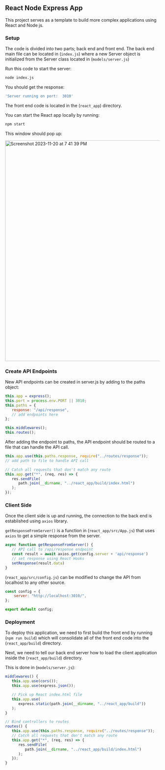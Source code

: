 ## React Node Express App
This project serves as a template to build more complex applications using React and Node js.

### Setup
The code is divided into two parts; back end and front end. The back end main file can be located in
(`index.js`)
where a new Server object is initialized from the Server class located in 
(`models/server.js`)

Run this code to start the server:
```sh
node index.js
```

You should get the response:
```sh
'Server running on port:  3010'
```

The front end code is located in the (`react_app`) directory.

You can start the React app locally by running:
```sh
npm start
```
This window should pop up:

<img width="717" alt="Screenshot 2023-11-20 at 7 41 39 PM" src="https://github.com/aparyavi/react-node-express-app/assets/62215723/30e2c183-e5f6-4176-88f5-b07c9c5121ae">


### Create API Endpoints
New API endpoints can be created in server.js by adding to the paths object:

```javascript
this.app = express();
this.port = process.env.PORT || 3010;
this.paths = {
   response: "/api/response",
   // add endpoints here
};

this.middlewares();
this.routes();
```
After adding the endpoint to paths, the API endpoint should be routed to a file that can handle the API call.
```javascript
this.app.use(this.paths.response, require("../routes/response"));
// add path to file to handle API call

// Catch all requests that don't match any route
this.app.get("*", (req, res) => {
   res.sendFile(
      path.join(__dirname, "../react_app/build/index.html")
   );
});
```

### Client Side
Once the client side is up and running, the connection to the back end is established using `axios` library.

`getResponseFromServer()` is a function in (`react_app/src/App.js`) that uses `axios` to get a simple response from the server.
```javascript
async function getResponseFromServer() {
   // API call to /api/response endpoint
   const result = await axios.get(config.server + 'api/response')
   // set response using React Hooks
   setResponse(result.data)
}
```
(`react_app/src/config.js`) can be modified to change the API from localhost to any other source.
```javascript
const config = {
    server: "http://localhost:3010/",
};

export default config;
```

### Deployment
To deploy this application, we need to first build the front end by running (`npm run build`) which will consolidate all of the front end code into the (`react_app/build`) directory.

Next, we need to tell our back end server how to load the client application inside the (`react_app/build`) directory.

This is done in (`models/server.js`):
```javascript
middlewares() {
   this.app.use(cors());
   this.app.use(express.json());

   // Pick up React index.html file
   this.app.use(
      express.static(path.join(__dirname, "../react_app/build"))
   );
}

// Bind controllers to routes
routes() {
   this.app.use(this.paths.response, require("../routes/response"));
   // Catch all requests that don't match any route
   this.app.get("*", (req, res) => {
      res.sendFile(
         path.join(__dirname, "../react_app/build/index.html")
      );
   });
}
```
